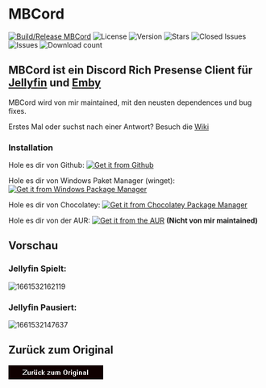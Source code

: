 # MBCord

[![Build/Release MBCord](https://github.com/SandwichFox/MBCord/actions/workflows/build.yml/badge.svg)](https://github.com/SandwichFox/MBCord/actions/workflows/build.yml) ![License](https://badgen.net/github/license/SandwichFox/MBCord) ![Version](https://badgen.net/github/release/SandwichFox/MBCord) 
![Stars](https://badgen.net/github/stars/SandwichFox/MBCord) ![Closed Issues](https://badgen.net/github/closed-issues/SandwichFox/mbcord) ![Issues](https://badgen.net/github/open-issues/SandwichFox/MBCord) ![Download count](https://badgen.net/github/assets-dl/SandwichFox/MBCord)

## MBCord ist ein Discord Rich Presense Client für [Jellyfin](https://jellyfin.org) und [Emby](https://emby.media/)

MBCord wird von mir maintained, mit den neusten dependences und bug fixes.

Erstes Mal oder suchst nach einer Antwort? Besuch die [Wiki](https://github.com/SandwichFox/MBCord/wiki)

### Installation

Hole es dir von Github:
[![Get it from Github](https://img.shields.io/badge/Get_It_From_GitHub-100000?style=for-the-badge&logo=github&logoColor=white)](https://github.com/SandwichFox/MBCord/releases/latest)

Hole es dir von Windows Paket Manager (winget):
[![Get it from Windows Package Manager](https://custom-icon-badges.herokuapp.com/badge/Get_It_via_Winget_-100000?style=for-the-badge&logo=winstall)](https://winstall.app/apps/SandwichFox.mbcord)

Hole es dir von Chocolatey:
[![Get it from Chocolatey Package Manager](https://custom-icon-badges.herokuapp.com/badge/Get_It_via_Chocolatey_-100000?style=for-the-badge&logo=chocolatey)](https://community.chocolatey.org/packages/mbcord)
<!---
Hole es dir von Flathub:
[![Get it from Flathub](https://img.shields.io/badge/Get_It_From_Flathub-100000?style=for-the-badge&logo=flathub)](https://flathub.org/apps/details/sh.cider.Cider)
!---->
Hole es dir von der AUR:
[![Get it from the AUR](https://img.shields.io/badge/Get_It_From_The_AUR-100000?style=for-the-badge&logo=archlinux)](https://aur.archlinux.org/packages/mbcord-appimage) **(Nicht von mir maintained)**

## Vorschau

### Jellyfin Spielt:

![1661532162119](../image/README/1661532162119.png)

### Jellyfin Pausiert:

![1661532147637](../image/README/1661532147637.png)


## Zurück zum Original
[![Back to Original](../image/README/BackREADME-DE.png)](https://github.com/SandwichFox/MBCord)

